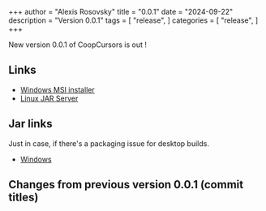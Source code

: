 +++
author = "Alexis Rosovsky"
title = "0.0.1"
date = "2024-09-22"
description = "Version 0.0.1"
tags = [
    "release",
]
categories = [
    "release",
]
+++

New version 0.0.1 of CoopCursors is out !

## Links

* [Windows MSI installer](https://storage.googleapis.com/coopcursors/windows/msi/CoopCursors-0.0.1.msi)
* [Linux JAR Server](https://storage.googleapis.com/coopcursors/linux/uberJar/CoopCursors-server-0.0.1-linux-amd64.jar)

## Jar links

Just in case, if there's a packaging issue for desktop builds.

* [Windows](https://storage.googleapis.com/coopcursors/windows/uberJar/CoopCursors-windows-x64-1.0.0.jar)


## Changes from previous version 0.0.1 (commit titles)



